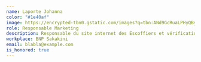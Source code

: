 ```yaml
---
name: Laporte Johanna
color: "#1e40af"
image: https://encrypted-tbn0.gstatic.com/images?q=tbn:ANd9GcRuaLPHyQByP0J2u4o1tFn74-EMyo_xL-Om8g&s
role: Responsable Marketing
description: Responsable du site internet des Escoffiers et vérifications.
workplace: BNP Sakakini
email: blabla@example.com
is_honored: true
---
```

